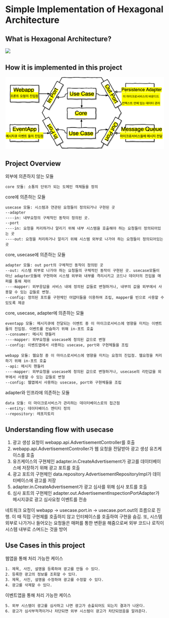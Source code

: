 # Simple Implementation of Hexagonal Architecture

## What is Hexagonal Architecture?
<img src="https://reflectoring.io/images/posts/spring-hexagonal/hexagonal-architecture_hu6764515d7030d45af6f7f498c79e292b_50897_956x0_resize_box_3.png"/>

## How it is implemented in this project
<img src="https://github.com/Gummybearr/random-kata/blob/main/kotlin/simple-hexagonal/architecture.drawio.png?raw=true"/>

## Project Overview

외부에 의존하지 않는 모듈
```
core 모듈: 소통의 단위가 되는 도메인 객체들을 정의
```

core에 의존하는 모듈
```
usecase 모듈: 시스템과 연관된 요청들이 정의되거나 구현된 곳
--adapter
----in: 내부요청의 구체적인 동작이 정의된 곳.
--port
----in: 요청을 처리하거나 알리기 위해 내부 시스템을 호출해야 하는 요청들이 정의되어있는 곳
----out: 요청을 처리하거나 알리기 위해 시스템 외부로 나가야 하는 요청들이 정의되어있는 곳
```

core, usecase에 의존하는 모듈
```
adapter 모듈: out port의 구체적인 동작이 정의된 곳
--out: 시스템 외부로 나가야 하는 요청들의 구체적인 동작이 구현된 곳. usecase모듈이 아닌 adapter모듈에 구현하여 시스템 외부와 내부를 격리시키고 코드나 데이터의 진입을 매퍼를 통해 제어
----mapper: 외부응답을 서비스 내에 정의된 값들로 변형하거나, 내부의 값을 외부에서 사용할 수 있는 값들로 변형.
--config: 정의된 포트를 구현체인 어댑터들을 이용하여 조립, mapper를 빈으로 사용할 수 있도록 제공
```

core, usecase, adapter에 의존하는 모듈
```
eventapp 모듈: 메시지큐에 전달되는 이벤트 중 이 마이크로서비스에 영향을 미치는 이벤트들의 진입점. 이벤트를 컨슘하기 위해 in-포트 호출
--consumer: 메시지 핸들러
----mapper: 외부요청을 usecase에 정의된 값으로 변형
--config: 이벤트앱에서 사용하는 usecase, port와 구현체들을 조립

webapp 모듈: 웹요청 중 이 마이스로서비스에 영향을 미치는 요청의 진입점. 웹요청을 처리하기 위해 in-포트 호출
--api: 메시지 핸들러
----mapper: 외부요청을 usecase에 정의된 값으로 변형하거나, usecase의 리턴값을 외부에서 사용할 수 있는 값들로 변형
--config: 웹앱에서 사용하는 usecase, port와 구현체들을 조립
```

adapter와 인프라에 의존하는 모듈
```
data 모듈: 이 마이크로서비스가 관리하는 데이터베이스로의 접근점
--entity: 데이터베이스 엔티티 정의
--repository: 레포지토리
```

## Understanding flow with usecase
1. 광고 생성 요청이 webapp.api.AdvertisementController를 호출
2. webapp.api.AdvertisementController가 웹 요청을 전달받아 광고 생성 유즈케이스를 호출
3. 유즈케이스의 구현체인 adapter.in.CreateAdvertisement가 광고를 데이터베이스에 저장하기 위해 광고 포트를 호출
4. 광고 포트의 구현체인 data.repository.AdvertisementRepositoryImpl가 데이터베이스에 광고를 저장
5. adapter.in.CreateAdvertisement가 광고 심사를 위해 심사 포트를 호출
6. 심사 포트의 구현체인 adapter.out.AdvertisementInspectionPortAdapter가 메시지큐로 광고 심사요청 이벤트를 전송

네트워크 요청이 webapp -> usecase.port.in -> usecase.port.out의 흐름으로 진행. 이 때 직접 구현체를 호출하지 않고 인터페이스를 호출하여 구현을 숨김. 
또, 시스템 외부로 나가거나 들어오는 요청들은 매퍼를 통한 변환을 해줌으로써 외부 코드나 로직이 시스템 내부로 스며드는 것을 방어

## Use Cases in this project
웹앱을 통해 처리 가능한 케이스
```
1. 제목, 사진, 설명을 등록하여 광고를 만들 수 있다.
2. 등록한 광고의 정보를 조회할 수 있다.
3. 제목, 사진, 설명을 수정하여 광고를 수정할 수 있다.
4. 광고를 삭제할 수 있다.
```
이벤트앱을 통해 처리 가능한 케이스
```
5. 외부 시스템이 광고를 심사하고 나면 광고가 송출되어도 되는지 결과가 나온다.
6. 광고가 심사부적격이거나 차단되면 외부 시스템이 광고가 차단되었음을 알려준다.
```



